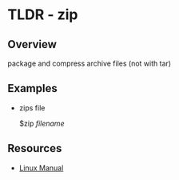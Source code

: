 TLDR - zip
==========

Overview
--------

package and compress archive files (not with tar)

Examples
--------

- zips file

    $zip *filename* 

Resources
---------

- [Linux Manual](http://linux.die.net/man/1/zip)
